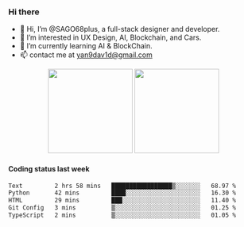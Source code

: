 
### Hi there 

- 👋 Hi, I’m @SAGO68plus, a full-stack designer and developer.
- 👀 I’m interested in UX Design, AI, Blockchain, and Cars.
- 🌱 I’m currently learning AI & BlockChain.
- 📫 contact me at yan9dav1d@gmail.com
<div align="center">
  <span>  </span>
  <img height="170px" src="https://github-readme-stats.vercel.app/api?username=SAGO68plus" />
  <span>  </span>
  <img height="170px" src="https://github-readme-stats.vercel.app/api/top-langs/?username=SAGO68plus&layout=compact&langs_count=8" />
  <span>  </span>
</div>

#### Coding status last week
<!--START_SECTION:waka-->

```txt
Text         2 hrs 58 mins   █████████████████▒░░░░░░░   68.97 %
Python       42 mins         ████░░░░░░░░░░░░░░░░░░░░░   16.30 %
HTML         29 mins         ███░░░░░░░░░░░░░░░░░░░░░░   11.40 %
Git Config   3 mins          ▒░░░░░░░░░░░░░░░░░░░░░░░░   01.25 %
TypeScript   2 mins          ▒░░░░░░░░░░░░░░░░░░░░░░░░   01.05 %
```

<!--END_SECTION:waka-->
